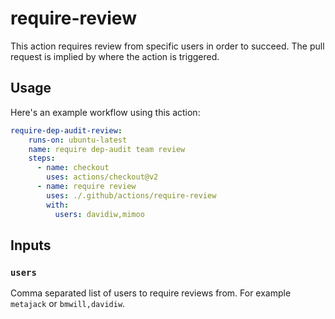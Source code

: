 # require-review

This action requires review from specific users in order to succeed. The pull
request is implied by where the action is triggered.

## Usage

Here's an example workflow using this action:

```yaml
require-dep-audit-review:
    runs-on: ubuntu-latest
    name: require dep-audit team review
    steps:
      - name: checkout
        uses: actions/checkout@v2
      - name: require review
        uses: ./.github/actions/require-review
        with:
          users: davidiw,mimoo
```

## Inputs

### `users`

Comma separated list of users to require reviews from. For example `metajack`
or `bmwill,davidiw`.
